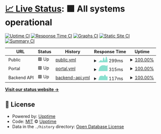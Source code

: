# [📈 Live Status](https://upptime.github.io/upptime): <!--live status--> **🟩 All systems operational**

[![Uptime CI](https://github.com/The-onefit/uptime/workflows/Uptime%20CI/badge.svg)](https://github.com/The-onefit/uptime/actions?query=workflow%3A%22Uptime+CI%22)
[![Response Time CI](https://github.com/The-onefit/uptime/workflows/Response%20Time%20CI/badge.svg)](https://github.com/The-onefit/uptime/actions?query=workflow%3A%22Response+Time+CI%22)
[![Graphs CI](https://github.com/The-onefit/uptime/workflows/Graphs%20CI/badge.svg)](https://github.com/The-onefit/uptime/actions?query=workflow%3A%22Graphs+CI%22)
[![Static Site CI](https://github.com/The-onefit/uptime/workflows/Static%20Site%20CI/badge.svg)](https://github.com/The-onefit/uptime/actions?query=workflow%3A%22Static+Site+CI%22)
[![Summary CI](https://github.com/The-onefit/uptime/workflows/Summary%20CI/badge.svg)](https://github.com/The-onefit/uptime/actions?query=workflow%3A%22Summary+CI%22)

<!--start: status pages-->
<!-- This summary is generated by Upptime (https://github.com/upptime/upptime) -->
<!-- Do not edit this manually, your changes will be overwritten -->
<!-- prettier-ignore -->
| URL | Status | History | Response Time | Uptime |
| --- | ------ | ------- | ------------- | ------ |
| <img alt="" src="https://www.theonefitapp.com/assets/images/favicon_io/favicon-32x32.png" height="13"> Public | 🟩 Up | [public.yml](https://github.com/The-onefit/uptime/commits/HEAD/history/public.yml) | <details><summary><img alt="Response time graph" src="./graphs/public/response-time-week.png" height="20"> 299ms</summary><br><a href="https://The-onefit.github.io/uptime/history/public"><img alt="Response time 221" src="https://img.shields.io/endpoint?url=https%3A%2F%2Fraw.githubusercontent.com%2FThe-onefit%2Fuptime%2FHEAD%2Fapi%2Fpublic%2Fresponse-time.json"></a><br><a href="https://The-onefit.github.io/uptime/history/public"><img alt="24-hour response time 144" src="https://img.shields.io/endpoint?url=https%3A%2F%2Fraw.githubusercontent.com%2FThe-onefit%2Fuptime%2FHEAD%2Fapi%2Fpublic%2Fresponse-time-day.json"></a><br><a href="https://The-onefit.github.io/uptime/history/public"><img alt="7-day response time 299" src="https://img.shields.io/endpoint?url=https%3A%2F%2Fraw.githubusercontent.com%2FThe-onefit%2Fuptime%2FHEAD%2Fapi%2Fpublic%2Fresponse-time-week.json"></a><br><a href="https://The-onefit.github.io/uptime/history/public"><img alt="30-day response time 224" src="https://img.shields.io/endpoint?url=https%3A%2F%2Fraw.githubusercontent.com%2FThe-onefit%2Fuptime%2FHEAD%2Fapi%2Fpublic%2Fresponse-time-month.json"></a><br><a href="https://The-onefit.github.io/uptime/history/public"><img alt="1-year response time 221" src="https://img.shields.io/endpoint?url=https%3A%2F%2Fraw.githubusercontent.com%2FThe-onefit%2Fuptime%2FHEAD%2Fapi%2Fpublic%2Fresponse-time-year.json"></a></details> | <details><summary><a href="https://The-onefit.github.io/uptime/history/public">100.00%</a></summary><a href="https://The-onefit.github.io/uptime/history/public"><img alt="All-time uptime 100.00%" src="https://img.shields.io/endpoint?url=https%3A%2F%2Fraw.githubusercontent.com%2FThe-onefit%2Fuptime%2FHEAD%2Fapi%2Fpublic%2Fuptime.json"></a><br><a href="https://The-onefit.github.io/uptime/history/public"><img alt="24-hour uptime 100.00%" src="https://img.shields.io/endpoint?url=https%3A%2F%2Fraw.githubusercontent.com%2FThe-onefit%2Fuptime%2FHEAD%2Fapi%2Fpublic%2Fuptime-day.json"></a><br><a href="https://The-onefit.github.io/uptime/history/public"><img alt="7-day uptime 100.00%" src="https://img.shields.io/endpoint?url=https%3A%2F%2Fraw.githubusercontent.com%2FThe-onefit%2Fuptime%2FHEAD%2Fapi%2Fpublic%2Fuptime-week.json"></a><br><a href="https://The-onefit.github.io/uptime/history/public"><img alt="30-day uptime 100.00%" src="https://img.shields.io/endpoint?url=https%3A%2F%2Fraw.githubusercontent.com%2FThe-onefit%2Fuptime%2FHEAD%2Fapi%2Fpublic%2Fuptime-month.json"></a><br><a href="https://The-onefit.github.io/uptime/history/public"><img alt="1-year uptime 100.00%" src="https://img.shields.io/endpoint?url=https%3A%2F%2Fraw.githubusercontent.com%2FThe-onefit%2Fuptime%2FHEAD%2Fapi%2Fpublic%2Fuptime-year.json"></a></details>
| <img alt="" src="https://www.theonefitapp.com/assets/images/favicon_io/favicon-32x32.png" height="13"> Portal | 🟩 Up | [portal.yml](https://github.com/The-onefit/uptime/commits/HEAD/history/portal.yml) | <details><summary><img alt="Response time graph" src="./graphs/portal/response-time-week.png" height="20"> 315ms</summary><br><a href="https://The-onefit.github.io/uptime/history/portal"><img alt="Response time 366" src="https://img.shields.io/endpoint?url=https%3A%2F%2Fraw.githubusercontent.com%2FThe-onefit%2Fuptime%2FHEAD%2Fapi%2Fportal%2Fresponse-time.json"></a><br><a href="https://The-onefit.github.io/uptime/history/portal"><img alt="24-hour response time 563" src="https://img.shields.io/endpoint?url=https%3A%2F%2Fraw.githubusercontent.com%2FThe-onefit%2Fuptime%2FHEAD%2Fapi%2Fportal%2Fresponse-time-day.json"></a><br><a href="https://The-onefit.github.io/uptime/history/portal"><img alt="7-day response time 315" src="https://img.shields.io/endpoint?url=https%3A%2F%2Fraw.githubusercontent.com%2FThe-onefit%2Fuptime%2FHEAD%2Fapi%2Fportal%2Fresponse-time-week.json"></a><br><a href="https://The-onefit.github.io/uptime/history/portal"><img alt="30-day response time 333" src="https://img.shields.io/endpoint?url=https%3A%2F%2Fraw.githubusercontent.com%2FThe-onefit%2Fuptime%2FHEAD%2Fapi%2Fportal%2Fresponse-time-month.json"></a><br><a href="https://The-onefit.github.io/uptime/history/portal"><img alt="1-year response time 366" src="https://img.shields.io/endpoint?url=https%3A%2F%2Fraw.githubusercontent.com%2FThe-onefit%2Fuptime%2FHEAD%2Fapi%2Fportal%2Fresponse-time-year.json"></a></details> | <details><summary><a href="https://The-onefit.github.io/uptime/history/portal">100.00%</a></summary><a href="https://The-onefit.github.io/uptime/history/portal"><img alt="All-time uptime 99.72%" src="https://img.shields.io/endpoint?url=https%3A%2F%2Fraw.githubusercontent.com%2FThe-onefit%2Fuptime%2FHEAD%2Fapi%2Fportal%2Fuptime.json"></a><br><a href="https://The-onefit.github.io/uptime/history/portal"><img alt="24-hour uptime 100.00%" src="https://img.shields.io/endpoint?url=https%3A%2F%2Fraw.githubusercontent.com%2FThe-onefit%2Fuptime%2FHEAD%2Fapi%2Fportal%2Fuptime-day.json"></a><br><a href="https://The-onefit.github.io/uptime/history/portal"><img alt="7-day uptime 100.00%" src="https://img.shields.io/endpoint?url=https%3A%2F%2Fraw.githubusercontent.com%2FThe-onefit%2Fuptime%2FHEAD%2Fapi%2Fportal%2Fuptime-week.json"></a><br><a href="https://The-onefit.github.io/uptime/history/portal"><img alt="30-day uptime 100.00%" src="https://img.shields.io/endpoint?url=https%3A%2F%2Fraw.githubusercontent.com%2FThe-onefit%2Fuptime%2FHEAD%2Fapi%2Fportal%2Fuptime-month.json"></a><br><a href="https://The-onefit.github.io/uptime/history/portal"><img alt="1-year uptime 99.72%" src="https://img.shields.io/endpoint?url=https%3A%2F%2Fraw.githubusercontent.com%2FThe-onefit%2Fuptime%2FHEAD%2Fapi%2Fportal%2Fuptime-year.json"></a></details>
| <img alt="" src="https://www.theonefitapp.com/assets/images/favicon_io/favicon-32x32.png" height="13"> Backend API | 🟩 Up | [backend-api.yml](https://github.com/The-onefit/uptime/commits/HEAD/history/backend-api.yml) | <details><summary><img alt="Response time graph" src="./graphs/backend-api/response-time-week.png" height="20"> 117ms</summary><br><a href="https://The-onefit.github.io/uptime/history/backend-api"><img alt="Response time 103" src="https://img.shields.io/endpoint?url=https%3A%2F%2Fraw.githubusercontent.com%2FThe-onefit%2Fuptime%2FHEAD%2Fapi%2Fbackend-api%2Fresponse-time.json"></a><br><a href="https://The-onefit.github.io/uptime/history/backend-api"><img alt="24-hour response time 156" src="https://img.shields.io/endpoint?url=https%3A%2F%2Fraw.githubusercontent.com%2FThe-onefit%2Fuptime%2FHEAD%2Fapi%2Fbackend-api%2Fresponse-time-day.json"></a><br><a href="https://The-onefit.github.io/uptime/history/backend-api"><img alt="7-day response time 117" src="https://img.shields.io/endpoint?url=https%3A%2F%2Fraw.githubusercontent.com%2FThe-onefit%2Fuptime%2FHEAD%2Fapi%2Fbackend-api%2Fresponse-time-week.json"></a><br><a href="https://The-onefit.github.io/uptime/history/backend-api"><img alt="30-day response time 112" src="https://img.shields.io/endpoint?url=https%3A%2F%2Fraw.githubusercontent.com%2FThe-onefit%2Fuptime%2FHEAD%2Fapi%2Fbackend-api%2Fresponse-time-month.json"></a><br><a href="https://The-onefit.github.io/uptime/history/backend-api"><img alt="1-year response time 103" src="https://img.shields.io/endpoint?url=https%3A%2F%2Fraw.githubusercontent.com%2FThe-onefit%2Fuptime%2FHEAD%2Fapi%2Fbackend-api%2Fresponse-time-year.json"></a></details> | <details><summary><a href="https://The-onefit.github.io/uptime/history/backend-api">100.00%</a></summary><a href="https://The-onefit.github.io/uptime/history/backend-api"><img alt="All-time uptime 99.96%" src="https://img.shields.io/endpoint?url=https%3A%2F%2Fraw.githubusercontent.com%2FThe-onefit%2Fuptime%2FHEAD%2Fapi%2Fbackend-api%2Fuptime.json"></a><br><a href="https://The-onefit.github.io/uptime/history/backend-api"><img alt="24-hour uptime 100.00%" src="https://img.shields.io/endpoint?url=https%3A%2F%2Fraw.githubusercontent.com%2FThe-onefit%2Fuptime%2FHEAD%2Fapi%2Fbackend-api%2Fuptime-day.json"></a><br><a href="https://The-onefit.github.io/uptime/history/backend-api"><img alt="7-day uptime 100.00%" src="https://img.shields.io/endpoint?url=https%3A%2F%2Fraw.githubusercontent.com%2FThe-onefit%2Fuptime%2FHEAD%2Fapi%2Fbackend-api%2Fuptime-week.json"></a><br><a href="https://The-onefit.github.io/uptime/history/backend-api"><img alt="30-day uptime 100.00%" src="https://img.shields.io/endpoint?url=https%3A%2F%2Fraw.githubusercontent.com%2FThe-onefit%2Fuptime%2FHEAD%2Fapi%2Fbackend-api%2Fuptime-month.json"></a><br><a href="https://The-onefit.github.io/uptime/history/backend-api"><img alt="1-year uptime 99.96%" src="https://img.shields.io/endpoint?url=https%3A%2F%2Fraw.githubusercontent.com%2FThe-onefit%2Fuptime%2FHEAD%2Fapi%2Fbackend-api%2Fuptime-year.json"></a></details>

<!--end: status pages-->

[**Visit our status website →**](https://upptime.github.io/upptime)

## 📄 License

- Powered by: [Upptime](https://github.com/upptime/upptime)
- Code: [MIT](./LICENSE) © [Upptime](https://upptime.js.org)
- Data in the `./history` directory: [Open Database License](https://opendatacommons.org/licenses/odbl/1-0/)
